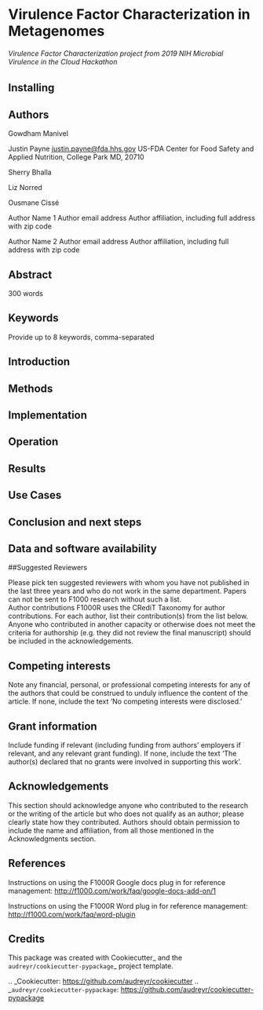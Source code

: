# Virulence Factor Characterization in Metagenomes

###### Virulence Factor Characterization project from 2019 NIH Microbial Virulence in the Cloud Hackathon

## Installing

## Authors

Gowdham Manivel

Justin Payne
justin.payne@fda.hhs.gov
US-FDA Center for Food Safety and Applied Nutrition, College Park MD, 20710

Sherry Bhalla

Liz Norred

Ousmane Cissé

Author Name 1
Author email address
Author affiliation, including full address with zip code

Author Name 2
Author email address
Author affiliation, including full address with zip code

## Abstract
300 words

## Keywords
Provide up to 8 keywords, comma-separated

## Introduction

## Methods

## Implementation

## Operation

## Results

## Use Cases

## Conclusion and next steps

## Data and software availability

##Suggested Reviewers

Please pick ten suggested reviewers with whom you have not published in the last three years and who do not work in the same department.  Papers can not be sent to F1000 research without such a list.  
Author contributions
F1000R uses the CRediT Taxonomy for author contributions.  For each author, list their contribution(s) from the list below.  Anyone who contributed in another capacity or otherwise does not meet the criteria for authorship (e.g. they did not review the final manuscript) should be included in the acknowledgements.



## Competing interests
Note any financial, personal, or professional competing interests for any of the authors that could be construed to unduly influence the content of the article. If none, include the text ‘No competing interests were disclosed.’

## Grant information
Include funding if relevant (including funding from authors’ employers if relevant, and any relevant grant funding).  If none, include the text ‘The author(s) declared that no grants were involved in supporting this work’. 

## Acknowledgements
This section should acknowledge anyone who contributed to the research or the writing of the article but who does not qualify as an author; please clearly state how they contributed. Authors should obtain permission to include the name and affiliation, from all those mentioned in the Acknowledgments section.

## References
Instructions on using the F1000R Google docs plug in for reference management: http://f1000.com/work/faq/google-docs-add-on/1

Instructions on using the F1000R Word plug in for reference management: http://f1000.com/work/faq/word-plugin 

Credits
-------

This package was created with Cookiecutter_ and the `audreyr/cookiecutter-pypackage`_ project template.

.. _Cookiecutter: https://github.com/audreyr/cookiecutter
.. _`audreyr/cookiecutter-pypackage`: https://github.com/audreyr/cookiecutter-pypackage


